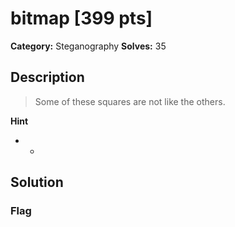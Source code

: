 # bitmap [399 pts]

**Category:** Steganography
**Solves:** 35

## Description
>Some of these squares are not like the others.

**Hint**
* -

## Solution

### Flag

